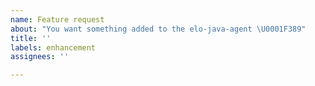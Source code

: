 ```yaml
---
name: Feature request
about: "You want something added to the elo-java-agent \U0001F389"
title: ''
labels: enhancement
assignees: ''

---
```


<!---
❗️❗️ Also, please consider donating (https://www.buymeacoffee.com/elomagic) ❗️❗️

Donations will ensure the following:

* 🔨 Long term maintenance of the project
* 🛣 Progress on the roadmap
* 🐛 Quick responses to bug reports and help requests
 -->
